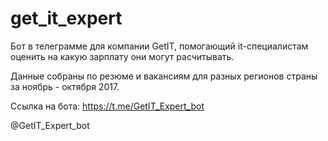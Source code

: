 # get_it_expert

Бот в телеграмме для компании GetIT, помогающий it-специалистам оценить на какую зарплату они могут расчитывать.

Данные собраны по резюме и вакансиям для разных регионов страны за ноябрь - октября 2017. 

Ссылка на бота: https://t.me/GetIT_Expert_bot

@GetIT_Expert_bot
